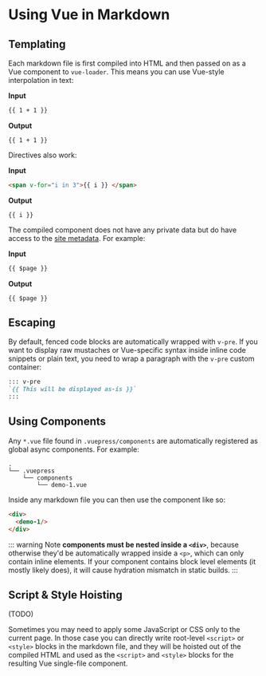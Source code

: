 # Using Vue in Markdown

## Templating

Each markdown file is first compiled into HTML and then passed on as a Vue component to `vue-loader`. This means you can use Vue-style interpolation in text:

**Input**

``` markdown
{{ 1 + 1 }}
```

**Output**

<pre><code>{{ 1 + 1 }}</code></pre>

Directives also work:

**Input**

``` markdown
<span v-for="i in 3">{{ i }} </span>
```

**Output**

<pre><code><span v-for="i in 3">{{ i }} </span></code></pre>

The compiled component does not have any private data but do have access to the [site metadata](./theming.md#site-and-page-metadata). For example:

**Input**

``` markdown
{{ $page }}
```

**Output**

<pre><code>{{ $page }}</code></pre>

## Escaping

By default, fenced code blocks are automatically wrapped with `v-pre`. If you want to display raw mustaches or Vue-specific syntax inside inline code snippets or plain text, you need to wrap a paragraph with the `v-pre` custom container:

``` markdown
::: v-pre
`{{ This will be displayed as-is }}`
:::
```

## Using Components

Any `*.vue` file found in `.vuepress/components` are automatically registered as global async components. For example:

```
.
└── .vuepress
    └── components
        └── demo-1.vue
```

Inside any markdown file you can then use the component like so:

``` markdown
<div>
  <demo-1/>
</div>
```

::: warning
Note **components must be nested inside a `<div>`**, because otherwise they'd be automatically wrapped inside a `<p>`, which can only contain inline elements. If your component contains block level elements (it mostly likely does), it will cause hydration mismatch in static builds.
:::

## Script & Style Hoisting

(TODO)

Sometimes you may need to apply some JavaScript or CSS only to the current page. In those case you can directly write root-level `<script>` or `<style>` blocks in the markdown file, and they will be hoisted out of the compiled HTML and used as the `<script>` and `<style>` blocks for the resulting Vue single-file component.
